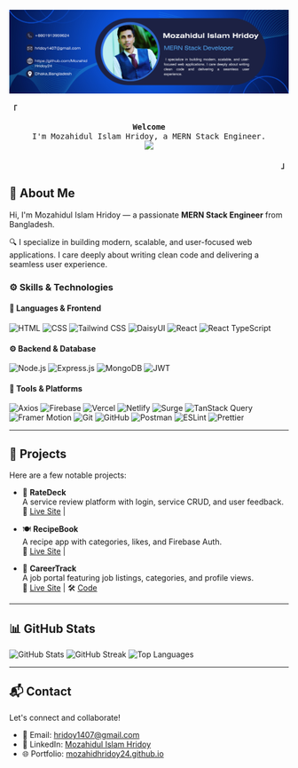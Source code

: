 ![Banner](./Hridoy-Banner.png)
<div>
  <p align="left">
    <strong><samp>「</samp></strong>
  </p>

  <p align="center">
    <samp>
      <b>Welcome</b>
      <br />
      I'm Mozahidul Islam Hridoy, a MERN Stack Engineer.
      <br />
<img
  src="https://readme-typing-svg.demolab.com?font=Fira+Code&size=20&pause=1500&color=7F5AF0&center=true&vCenter=true&width=700&lines=I+code+efficient+and+elegant+programs;React+%7C+Node+%26+Express+%7C+MongoDB;Focused+on+building+scalable+and+maintainable+application"
/>


  </p>

  <p align="right">
    <strong><samp>」</samp></strong>
  </p>


## 📌 About Me

Hi, I'm Mozahidul Islam Hridoy — a passionate **MERN Stack Engineer** from Bangladesh.

🔍 I specialize in building modern, scalable, and user-focused web applications. I care deeply about writing clean code and delivering a seamless user experience.

### ⚙️ Skills & Technologies

#### 🧠 Languages & Frontend
![HTML](https://img.shields.io/badge/-HTML5-E34F26?logo=html5&logoColor=white)
![CSS](https://img.shields.io/badge/-CSS3-1572B6?logo=css3&logoColor=white)
![Tailwind CSS](https://img.shields.io/badge/-Tailwind%20CSS-38bdf8?logo=tailwind-css&logoColor=white)
![DaisyUI](https://img.shields.io/badge/-DaisyUI-4B5563?logo=tailwind-css&logoColor=white)
![React](https://img.shields.io/badge/-React-61DAFB?logo=react&logoColor=black)
![React TypeScript](https://img.shields.io/badge/-React_TypeScript-3178C6?logo=typescript&logoColor=white)

#### ⚙️ Backend & Database
![Node.js](https://img.shields.io/badge/-Node.js-339933?logo=node.js&logoColor=white)
![Express.js](https://img.shields.io/badge/-Express.js-000000?logo=express&logoColor=white)
![MongoDB](https://img.shields.io/badge/-MongoDB-47A248?logo=mongodb&logoColor=white)
![JWT](https://img.shields.io/badge/-JWT-000000?logo=JSON%20web%20tokens&logoColor=white)

#### 🚀 Tools & Platforms
![Axios](https://img.shields.io/badge/-Axios-5A29E4?logo=axios&logoColor=white)
![Firebase](https://img.shields.io/badge/-Firebase-FFCA28?logo=firebase&logoColor=black)
![Vercel](https://img.shields.io/badge/-Vercel-000000?logo=vercel&logoColor=white)
![Netlify](https://img.shields.io/badge/-Netlify-00C7B7?logo=netlify&logoColor=white)
![Surge](https://img.shields.io/badge/-Surge-222222?logo=surge&logoColor=white)
![TanStack Query](https://img.shields.io/badge/-TanStack%20Query-FF4154?logo=react-query&logoColor=white)
![Framer Motion](https://img.shields.io/badge/-Framer_Motion-0055FF?logo=framer&logoColor=white)
![Git](https://img.shields.io/badge/-Git-F05032?logo=git&logoColor=white)
![GitHub](https://img.shields.io/badge/-GitHub-181717?logo=github&logoColor=white)
![Postman](https://img.shields.io/badge/-Postman-FF6C37?logo=postman&logoColor=white)
![ESLint](https://img.shields.io/badge/-ESLint-4B32C3?logo=eslint&logoColor=white)
![Prettier](https://img.shields.io/badge/-Prettier-F7B93E?logo=prettier&logoColor=black)

---

## 📁 Projects

Here are a few notable projects:

- 📝 **RateDeck**  
  A service review platform with login, service CRUD, and user feedback.  
  🔗 [Live Site](https://rate-deck.web.app/) | 

- 🍽️ **RecipeBook**  
  A recipe app with categories, likes, and Firebase Auth.  
  🔗 [Live Site](https://recipe-book-24.surge.sh/) | 

- 💼 **CareerTrack**  
  A job portal featuring job listings, categories, and profile views.  
  🔗 [Live Site](https://career-track-24.surge.sh/) | 🛠️ [Code](https://github.com/mozahidul-hridoy/career-track)

---

## 📊 GitHub Stats

![GitHub Stats](https://github-readme-stats.vercel.app/api?username=MozahidHridoy24&show_icons=true&theme=react&hide_border=true)
![GitHub Streak](https://streak-stats.demolab.com/?user=MozahidHridoy24&theme=react&hide_border=true "GitHub Streak Stats")
![Top Languages](https://github-readme-stats.vercel.app/api/top-langs/?username=MozahidHridoy24&layout=compact&theme=react&hide_border=true)


---

## 📬 Contact

Let's connect and collaborate!

- 📧 Email: [hridoy1407@gmail.com](mailto:hridoy1407@gmail.com)  
- 💼 LinkedIn: [Mozahidul Islam Hridoy](https://linkedin.com/in/mozahidul-islam-hridoy-118576228)  
- 🌐 Portfolio: [mozahidhridoy24.github.io](https://mozahidhridoy24.github.io/Web-dev-portfolio/)

</details>
